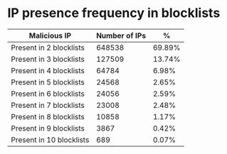 # IP presence frequency in blocklists
| Malicious IP | Number of IPs | % |
|----|----|----|
| Present in 2 blocklists | 648538 | 69.89% |
| Present in 3 blocklists | 127509 | 13.74% |
| Present in 4 blocklists | 64784 | 6.98% |
| Present in 5 blocklists | 24568 | 2.65% |
| Present in 6 blocklists | 24056 | 2.59% |
| Present in 7 blocklists | 23008 | 2.48% |
| Present in 8 blocklists | 10858 | 1.17% |
| Present in 9 blocklists | 3867 | 0.42% |
| Present in 10 blocklists | 689 | 0.07% |
